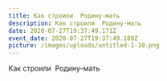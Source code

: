 ```yaml
---
title: Как строили  Родину-мать
description: Как строили  Родину-мать
date: 2020-07-27T19:37:49.171Z
event_date: 2020-07-27T19:37:49.189Z
picture: /images/uploads/untitled-1-10.png
---
```

Как строили  Родину-мать